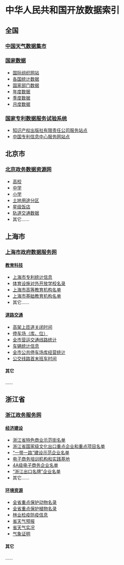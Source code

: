 # 中华人民共和国开放数据索引

## 全国

### [中国天气数据集市](http://www.weatherdt.com/)

### [国家数据](http://data.stats.gov.cn/)

- [国际组织网站](http://data.stats.gov.cn/gwwz.htm)
- [各国统计数据](http://data.stats.gov.cn/gjwz.htm)
- [国家部门数据](http://data.stats.gov.cn/staticreq.htm)
- [年度数据](http://data.stats.gov.cn/easyquery.htm?cn=C01)
- [季度数据](http://data.stats.gov.cn/easyquery.htm?cn=B01)
- [月度数据](http://data.stats.gov.cn/easyquery.htm?cn=A01)

### [国家专利数据服务试验系统](http://patdata.sipo.gov.cn/)

- [知识产权出版社有限责任公司服务站点](http://patdata1.sipo.gov.cn/)
- [中国专利信息中心服务网站点](http://patdata2.sipo.gov.cn/)

## 北京市

### [北京政务数据资源网](http://www.bjdata.gov.cn/)

- [高校](http://www.bjdata.gov.cn/zyml/azt/jyky/jyjg/gdjy/3122.htm)
- [中学](http://www.bjdata.gov.cn/zyml/azt/jyky/jyjg/jcjy/3126.htm)
- [小学](http://www.bjdata.gov.cn/zyml/azt/jyky/jyjg/jcjy/3125.htm)
- [土地用途分区](http://www.bjdata.gov.cn/zyml/azt/qyfw/tzhj/jsydgh/3257.htm)
- [星级饭店](http://www.bjdata.gov.cn/zyml/azt/lyzs/zs/xjjd/3282.htm)
- [轨道交通数据](http://www.bjdata.gov.cn/zyml/azt/jtfw/dt/dtxl/3044.htm)
- 其它……

## 上海市

### [上海市政府数据服务网](http://www.datashanghai.gov.cn/home!toHomePage.action)

#### [教育科技](http://www.datashanghai.gov.cn/query!queryDataByField.action?dataField=3)

- [上海市专利统计信息](http://www.datashanghai.gov.cn/query!queryGdsDataInfoById.action?type=0&dataId=AD2002016001)
- [体育设施对外开放学校名录](http://www.datashanghai.gov.cn/query!queryGdsDataInfoById.action?type=0&dataId=AA4002014001)
- [上海市高等教育机构名单](http://www.datashanghai.gov.cn/query!queryGdsDataInfoById.action?type=0&dataId=AA4002014007)
- [上海市基础教育机构名单](http://www.datashanghai.gov.cn/query!queryGdsDataInfoById.action?type=0&dataId=AA4002014006)
- 其它……

#### [道路交通](http://www.datashanghai.gov.cn/query!queryDataByField.action?dataField=4)

- [高架上匝道关闭时间](http://www.datashanghai.gov.cn/query!queryGdsDataInfoById.action?type=0&dataId=AA7002014014)
- [停车场（库、位）](http://www.datashanghai.gov.cn/query!queryGdsDataInfoById.action?type=0&dataId=AH1002015007)
- [全市营运交通线路统计](http://www.datashanghai.gov.cn/query!queryGdsDataInfoById.action?type=0&dataId=AH1002012019)
- [车辆统计信息](http://www.datashanghai.gov.cn/query!queryGdsDataInfoById.action?type=0&dataId=AH1002015004)
- [全市公共停车场库经营统计](http://www.datashanghai.gov.cn/query!queryGdsDataInfoById.action?type=0&dataId=AH1002012021)
- [公交线路首末班车时间](http://www.datashanghai.gov.cn/query!queryGdsDataInfoById.action?type=0&dataId=AH1002015005)

#### 其它

…… 


## 浙江省

### [浙江政务服务网](http://data.zjzwfw.gov.cn/)


#### [经济建设](http://data.zjzwfw.gov.cn/toCate?catecode=SJLY001)

- [浙江省特色商业示范街名单](http://data.zjzwfw.gov.cn/catedetail.action?resid=210550/20160517114505000827&catecode=SJLY001)
- [浙江省国家级文化出口重点企业和重点项目名单](http://data.zjzwfw.gov.cn/catedetail.action?resid=210550/20160615162737000168&catecode=SJLY001)
- [“一带一路”建设示范企业名单](http://data.zjzwfw.gov.cn/catedetail.action?resid=210550/20160615162900000651&catecode=SJLY001)
- [电子商务培训机构和实践基地](http://data.zjzwfw.gov.cn/catedetail.action?resid=210550/20160616110157000520&catecode=SJLY001)
- [4A级电子商务企业名单](http://data.zjzwfw.gov.cn/catedetail.action?resid=210550/20160615154658000902&catecode=SJLY001)
- [“浙江出口名牌”企业名单](http://data.zjzwfw.gov.cn/catedetail.action?resid=210550/20160616103515000950&catecode=SJLY001)
- 其它……

#### [环境资源](http://data.zjzwfw.gov.cn/toCate?catecode=SJLY003)

- [全省重点保护动物名录](http://data.zjzwfw.gov.cn/catedetail.action?resid=210548/20150914182445000181&catecode=SJLY003)
- [全省重点保护植物名录](http://data.zjzwfw.gov.cn/catedetail.action?resid=210548/20150914182616000470&catecode=SJLY003)
- [林业检疫防疫信息](http://data.zjzwfw.gov.cn/catedetail.action?resid=210548/20150914182842000580&catecode=SJLY003)
- [省天气预报](http://data.zjzwfw.gov.cn/catedetail.action?resid=210E10/20150610110144613118&catecode=SJLY003)
- [省天气实况](http://data.zjzwfw.gov.cn/catedetail.action?resid=210E10/20150610110144613119&catecode=SJLY003)
- [气象证明](http://data.zjzwfw.gov.cn/catedetail.action?resid=210E10/20150610110144613122&catecode=SJLY003)

#### 其它

……
